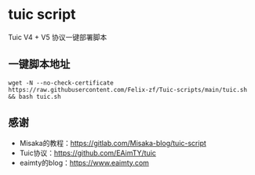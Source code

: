 # tuic script

Tuic V4 + V5 协议一键部署脚本

## 一键脚本地址

```shell
wget -N --no-check-certificate https://raw.githubusercontent.com/Felix-zf/Tuic-scripts/main/tuic.sh && bash tuic.sh
```

## 感谢
- Misaka的教程：https://gitlab.com/Misaka-blog/tuic-script
- Tuic协议：https://github.com/EAimTY/tuic
- eaimty的blog：https://www.eaimty.com
